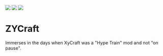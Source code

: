 [![](https://cf.way2muchnoise.eu/title/zycraft.svg)](https://www.curseforge.com/minecraft/mc-mods/zycraft)
[![](https://cf.way2muchnoise.eu/versions/zycraft_latest.svg)](https://www.curseforge.com/minecraft/mc-mods/zycraft)
[![](https://cf.way2muchnoise.eu/full_zycraft_downloads.svg)](https://www.curseforge.com/minecraft/mc-mods/zycraft)

# ZYCraft
Immerses in the days when XyCraft was a "Hype Train" mod and not "on pause".
